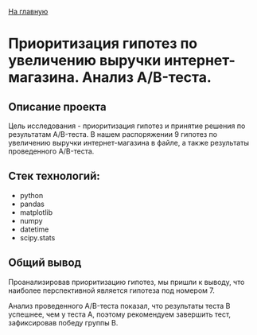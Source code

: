 [На главную](https://github.com/AnnaTashlan/Portfolio/blob/fae3817481c0fdb3761624003d3a301b4a2a997b/readme.md)
# Приоритизация гипотез по увеличению выручки интернет-магазина. Анализ A/B-теста.

## Описание проекта
Цель исследования - приоритизация гипотез и принятие решения по результатам A/B-теста. В нашем распоряжении 9 гипотез по увеличению выручки интернет-магазина в файле, а также результаты проведенного A/B-теста.

## Стек технологий:
* python
* pandas
* matplotlib
* numpy
* datetime
* scipy.stats

## Общий вывод
Проанализировав приоритизацию гипотез, мы пришли к выводу, что наиболее перспективной является гипотеза под номером 7.

Анализ проведенного A/B-теста показал, что результаты теста В успешнее, чем у теста А, поэтому рекомендуем завершить тест, зафиксировав победу группы В.